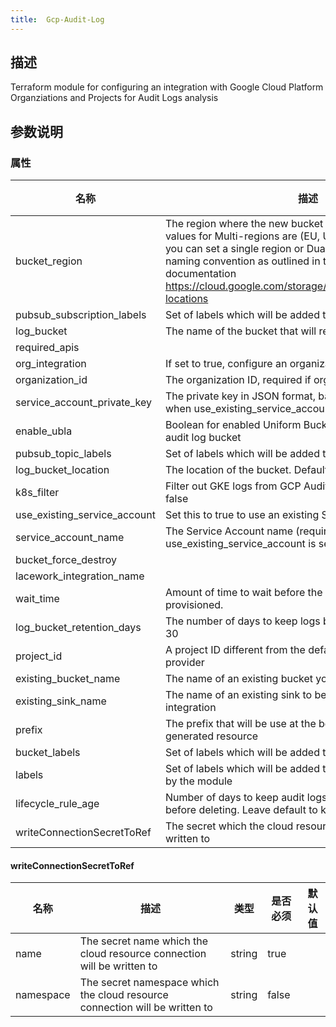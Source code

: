 ```yaml
---
title:  Gcp-Audit-Log
---
```


## 描述

Terraform module for configuring an integration with Google Cloud Platform Organziations and Projects for Audit Logs analysis

## 参数说明


### 属性

 名称 | 描述 | 类型 | 是否必须 | 默认值 
 ------------ | ------------- | ------------- | ------------- | ------------- 
 bucket_region | The region where the new bucket will be created, valid values for Multi-regions are (EU, US or ASIA) alternatively you can set a single region or Dual-regions follow the naming convention as outlined in the GCP bucket locations documentation https://cloud.google.com/storage/docs/locations#available-locations|string|US|false| | string | false |  
 pubsub_subscription_labels | Set of labels which will be added to the subscription | map(string) | false |  
 log_bucket | The name of the bucket that will receive log objects | string | false |  
 required_apis |  | map(any) | false |  
 org_integration | If set to true, configure an organization level integration | bool | false |  
 organization_id | The organization ID, required if org_integration is set to true | string | false |  
 service_account_private_key | The private key in JSON format, base64 encoded (required when use_existing_service_account is set to true) | string | false |  
 enable_ubla | Boolean for enabled Uniform Bucket Level Access on the audit log bucket | bool | false |  
 pubsub_topic_labels | Set of labels which will be added to the topic | map(string) | false |  
 log_bucket_location | The location of the bucket. Default is global | string | false |  
 k8s_filter | Filter out GKE logs from GCP Audit Log sinks.  Default is false | bool | false |  
 use_existing_service_account | Set this to true to use an existing Service Account | bool | false |  
 service_account_name | The Service Account name (required when use_existing_service_account is set to true) | string | false |  
 bucket_force_destroy |  | bool | false |  
 lacework_integration_name |  | string | false |  
 wait_time | Amount of time to wait before the next resource is provisioned. | string | false |  
 log_bucket_retention_days | The number of days to keep logs before deleting. Default is 30 | number | false |  
 project_id | A project ID different from the default defined inside the provider | string | false |  
 existing_bucket_name | The name of an existing bucket you want to send the logs to | string | false |  
 existing_sink_name | The name of an existing sink to be re-used for this integration | string | false |  
 prefix | The prefix that will be use at the beginning of every generated resource | string | false |  
 bucket_labels | Set of labels which will be added to the audit log bucket | map(string) | false |  
 labels | Set of labels which will be added to the resources managed by the module | map(string) | false |  
 lifecycle_rule_age | Number of days to keep audit logs in Lacework GCS bucket before deleting. Leave default to keep indefinitely | number | false |  
 writeConnectionSecretToRef | The secret which the cloud resource connection will be written to | [writeConnectionSecretToRef](#writeConnectionSecretToRef) | false |  


#### writeConnectionSecretToRef

 名称 | 描述 | 类型 | 是否必须 | 默认值 
 ------------ | ------------- | ------------- | ------------- | ------------- 
 name | The secret name which the cloud resource connection will be written to | string | true |  
 namespace | The secret namespace which the cloud resource connection will be written to | string | false |  
